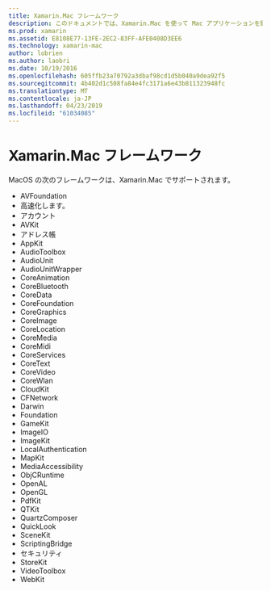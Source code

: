```yaml
---
title: Xamarin.Mac フレームワーク
description: このドキュメントでは、Xamarin.Mac を使って Mac アプリケーションを開発するときに使用できるさまざまな macOS フレームワークが一覧表示します。
ms.prod: xamarin
ms.assetid: E8108E77-13FE-2EC2-83FF-AFE0408D3EE6
ms.technology: xamarin-mac
author: lobrien
ms.author: laobri
ms.date: 10/19/2016
ms.openlocfilehash: 605ffb23a70792a3dbaf98cd1d5b040a9dea92f5
ms.sourcegitcommit: 4b402d1c508fa84e4fc3171a6e43b811323948fc
ms.translationtype: MT
ms.contentlocale: ja-JP
ms.lasthandoff: 04/23/2019
ms.locfileid: "61034085"
---
```

# <a name="xamarinmac-frameworks"></a>Xamarin.Mac フレームワーク

MacOS の次のフレームワークは、Xamarin.Mac でサポートされます。

-  AVFoundation 
-  高速化します。
-  アカウント
-  AVKit
-  アドレス帳 
-  AppKit 
-  AudioToolbox 
-  AudioUnit 
-  AudioUnitWrapper 
-  CoreAnimation 
-  CoreBluetooth 
-  CoreData 
-  CoreFoundation 
-  CoreGraphics 
-  CoreImage 
-  CoreLocation 
-  CoreMedia 
-  CoreMidi 
-  CoreServices 
-  CoreText 
-  CoreVideo 
-  CoreWlan 
-  CloudKit
-  CFNetwork
-  Darwin 
-  Foundation 
-  GameKit 
-  ImageIO 
-  ImageKit 
-  LocalAuthentication
-  MapKit
-  MediaAccessibility
-  ObjCRuntime 
-  OpenAL 
-  OpenGL 
-  PdfKit 
-  QTKit 
-  QuartzComposer 
-  QuickLook 
-  SceneKit 
-  ScriptingBridge 
-  セキュリティ 
-  StoreKit 
-  VideoToolbox
-  WebKit

